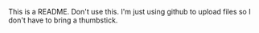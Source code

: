 This is a README.
Don't use this.
I'm just using github to upload files so I don't have to bring a thumbstick.
